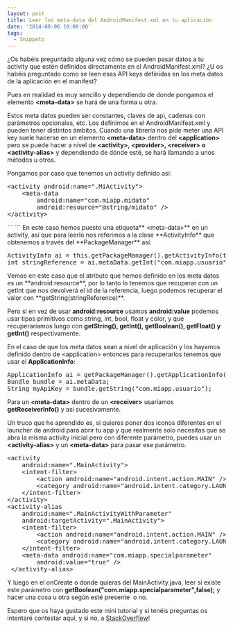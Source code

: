 ```yaml
---
layout: post
title: Leer los meta-data del AndroidManifest.xml en tu aplicación
date: '2014-08-06 10:00:00'
tags:
  - Snippets
---
```


¿Os habéis preguntado alguna vez cómo se pueden pasar datos a tu activity que estén definidos directamente en el AndroidManifest.xml? ¿U os habéis preguntado como se leen esas API keys definidas en los meta datos de la aplicación en el manifest?

Pues en realidad es muy sencillo y dependiendo de donde pongamos el elemento **&lt;meta-data&gt;** se hará de una forma u otra.

<!--more-->

Estos meta datos pueden ser constantes, claves de api, cadenas con parámetros opcionales, etc. Los definimos en el AndroidManifest.xml y pueden tener distintos ámbitos. Cuando una librería nos pide meter una API key suele hacerse en un elemento **&lt;meta-data&gt;** dentro del **&lt;application&gt;** pero se puede hacer a nivel de **&lt;activity&gt;, &lt;provider&gt;, &lt;receiver&gt; **o** &lt;activity-alias&gt;** y dependiendo de dónde esté, se hará llamando a unos métodos u otros.

Pongamos por caso que tenemos un activity definido así:
<div>
<pre class="brush: xml; gutter: true; first-line: 1">&lt;activity android:name=".MiActivity"&gt;
    &lt;meta-data
        android:name="com.miapp.midato"
        android:resource="@string/midato" /&gt;
&lt;/activity&gt;</pre>
</div>
```
<activity android:name=".MiActivity">  
    <meta-data
        android:name="com.miapp.midato"
        android:resource="@string/midato" />
</activity>
```
En este caso hemos puesto una etiqueta** &lt;meta-data&gt;** en un activity, así que para leerlo nos referimos a la clase **ActivityInfo** que obtenemos a través del **PackageManager** así:
<pre class="brush: java; gutter: true; first-line: 1">ActivityInfo ai = this.getPackageManager().getActivityInfo(this.getComponentName(), PackageManager.GET_ACTIVITIES|PackageManager.GET_META_DATA);
int stringReference = ai.metaData.getInt("com.miapp.usuario")</pre>
Vemos en este caso que el atributo que hemos definido en los meta datos es un **android:resource**, por lo tanto lo tenemos que recuperar con un getInt que nos devolverá el id de la referencia, luego podemos recuperar el valor con **getString(stringReference)**.

Pero si en vez de usar **android:resource** usamos **android:value** podemos usar tipos primitivos como string, int, bool, float y color, y que recuperaríamos luego con **getString(), getInt(), getBoolean(), getFloat() y getInt()** respectivamente.

En el caso de que los meta datos sean a nivel de aplicación y los hayamos definido dentro de &lt;application&gt; entonces para recuperarlos tenemos que usar el **ApplicationInfo**:
<pre class="brush: java; gutter: true; first-line: 1">ApplicationInfo ai = getPackageManager().getApplicationInfo(activity.getPackageName(), PackageManager.GET_META_DATA);
Bundle bundle = ai.metaData;
String myApiKey = bundle.getString("com.miapp.usuario");</pre>
Para un **&lt;meta-data&gt;** dentro de un **&lt;receiver&gt;** usaríamos **getReceiverInfo()** y así sucesivamente.

Un truco que he aprendido es, si quieres poner dos iconos diferentes en el launcher de android para abrir tu app y que realmente solo necesitas que se abra la misma activity inicial pero con diferente parámetro, puedes usar un **&lt;activity-alias&gt;** y un **&lt;meta-data&gt;** para pasar ese parámetro.
<pre class="brush: xml; gutter: true; first-line: 1">&lt;activity
    android:name=".MainActivity"&gt;
    &lt;intent-filter&gt;
        &lt;action android:name="android.intent.action.MAIN" /&gt;
        &lt;category android:name="android.intent.category.LAUNCHER" /&gt;
    &lt;/intent-filter&gt;
&lt;/activity&gt;
&lt;activity-alias
    android:name=".MainActivityWithParameter"
    android:targetActivity=".MainActivity"&gt;
    &lt;intent-filter&gt;
        &lt;action android:name="android.intent.action.MAIN" /&gt;
        &lt;category android:name="android.intent.category.LAUNCHER" /&gt;
    &lt;/intent-filter&gt;
    &lt;meta-data android:name="com.miapp.specialparameter"
        android:value="true" /&gt;
 &lt;/activity-alias&gt;</pre>
Y luego en el onCreate o donde quieras del MainActivity.java, leer si existe este parámetro con **getBoolean("com.miapp.specialparameter",false);** y hacer una cosa u otra según esté presente  o no.

Espero que os haya gustado este mini tutorial y si tenéis preguntas os intentaré contestar aquí, y si no, a [StackOverflow](http://www.stackoverflow.com)!
